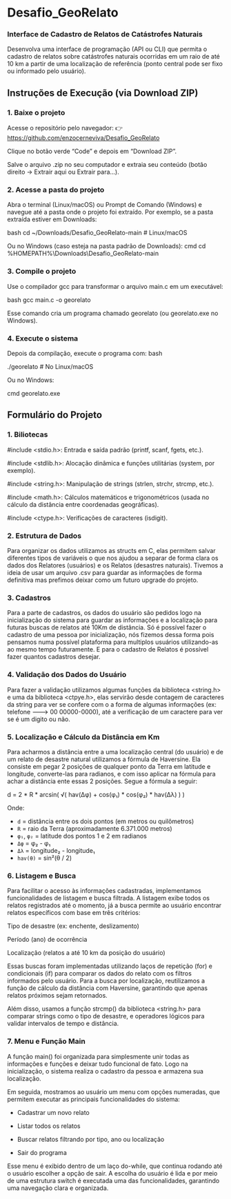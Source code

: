 # Desafio_GeoRelato
### Interface de Cadastro de Relatos de Catástrofes Naturais

Desenvolva uma interface de programação (API ou CLI) que permita o cadastro de relatos sobre catástrofes naturais ocorridas em um raio de até 10 km a partir de uma localização de referência (ponto central pode ser fixo ou informado pelo usuário).

## Instruções de Execução (via Download ZIP)

### 1. Baixe o projeto
Acesse o repositório pelo navegador: 👉 https://github.com/enzocerneviva/Desafio_GeoRelato

Clique no botão verde “Code” e depois em “Download ZIP”.

Salve o arquivo .zip no seu computador e extraia seu conteúdo (botão direito → Extrair aqui ou Extrair para...).

### 2. Acesse a pasta do projeto
Abra o terminal (Linux/macOS) ou Prompt de Comando (Windows) e navegue até a pasta onde o projeto foi extraído. Por exemplo, se a pasta extraída estiver em Downloads:

bash cd ~/Downloads/Desafio_GeoRelato-main # Linux/macOS

Ou no Windows (caso esteja na pasta padrão de Downloads): cmd cd %HOMEPATH%\Downloads\Desafio_GeoRelato-main

### 3. Compile o projeto
Use o compilador gcc para transformar o arquivo main.c em um executável:

bash gcc main.c -o georelato

Esse comando cria um programa chamado georelato (ou georelato.exe no Windows).

### 4. Execute o sistema
Depois da compilação, execute o programa com: bash

./georelato # No Linux/macOS

Ou no Windows:

cmd georelato.exe

## Formulário do Projeto

### 1. Biliotecas 

#include <stdio.h>: Entrada e saída padrão (printf, scanf, fgets, etc.).

#include <stdlib.h>: Alocação dinâmica e funções utilitárias (system, por exemplo).

#include <string.h>: Manipulação de strings (strlen, strchr, strcmp, etc.).

#include <math.h>: Cálculos matemáticos e trigonométricos (usada no cálculo da distância entre coordenadas geográficas).

#include <ctype.h>: Verificações de caracteres (isdigit).

### 2. Estrutura de Dados

Para organizar os dados utilizamos as structs em C, elas permitem salvar diferentes tipos de variáveis o que nos ajudou a separar de forma clara os dados dos Relatores (usuários) e os Relatos (desastres naturais). Tivemos a ideia de usar um arquivo .csv para guardar as informações de forma definitiva mas prefimos deixar como um futuro upgrade do projeto.

### 3. Cadastros

Para a parte de cadastros, os dados do usuário são pedidos logo na inicialização do sistema para guardar as informações e a localização para futuras buscas de relatos até 10Km de distância. Só é possível fazer o cadastro de uma pessoa por inicialização, nós fizemos dessa forma pois pensamos numa possível plataforma para multiplos usuários utilizando-as ao mesmo tempo futuramente. E para o cadastro de Relatos é possível fazer quantos cadastros desejar.

### 4. Validação dos Dados do Usuário

Para fazer a validação utilizamos algumas funções da biblioteca <string.h> e uma da biblioteca <ctpye.h>, elas servirão desde contagem de caracteres da string para ver se confere com o a forma de algumas informações (ex: telefone ---> 00 00000-0000), até a verificação de um caractere para ver se é um digito ou não.

### 5. Localização e Cálculo da Distância em Km

Para acharmos a distância entre a uma localização central (do usuário) e de um relato de desastre natural utilizamos a fórmula de Haversine. Ela consiste em pegar 2 posições de qualquer ponto da Terra em latitude e longitude, converte-las para radianos, e com isso aplicar na fórmula para achar a distância ente essas 2 posições. Segue a fórmula a seguir:

d = 2 * R * arcsin( √( hav(Δφ) + cos(φ₁) * cos(φ₂) * hav(Δλ) ) )

Onde:
- `d` = distância entre os dois pontos (em metros ou quilômetros)
- `R` = raio da Terra (aproximadamente 6.371.000 metros)
- `φ₁`, `φ₂` = latitude dos pontos 1 e 2 em radianos
- `Δφ` = φ₂ - φ₁
- `Δλ` = longitude₂ - longitude₁
- `hav(θ)` = sin²(θ / 2)

### 6. Listagem e Busca

Para facilitar o acesso às informações cadastradas, implementamos funcionalidades de listagem e busca filtrada. A listagem exibe todos os relatos registrados até o momento, já a busca permite ao usuário encontrar relatos específicos com base em três critérios:

Tipo de desastre (ex: enchente, deslizamento)

Período (ano) de ocorrência

Localização (relatos a até 10 km da posição do usuário)

Essas buscas foram implementadas utilizando laços de repetição (for) e condicionais (if) para comparar os dados do relato com os filtros informados pelo usuário. Para a busca por localização, reutilizamos a função de cálculo da distância com Haversine, garantindo que apenas relatos próximos sejam retornados.

Além disso, usamos a função strcmp() da biblioteca <string.h> para comparar strings como o tipo de desastre, e operadores lógicos para validar intervalos de tempo e distância.

### 7. Menu e Função Main

A função main() foi organizada para simplesmente unir todas as informações e funções e deixar tudo funcional de fato. Logo na inicialização, o sistema realiza o cadastro da pessoa e armazena sua localização.

Em seguida, mostramos ao usuário um menu com opções numeradas, que permitem executar as principais funcionalidades do sistema:

 - Cadastrar um novo relato

 - Listar todos os relatos

 - Buscar relatos filtrando por tipo, ano ou localização

 - Sair do programa

Esse menu é exibido dentro de um laço do-while, que continua rodando até o usuário escolher a opção de sair. A escolha do usuário é lida e por meio de uma estrutura switch é executada uma das funcionalidades, garantindo uma navegação clara e organizada.
